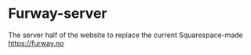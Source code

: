 # Furway-server
The server half of the website to replace the current Squarespace-made https://furway.no
